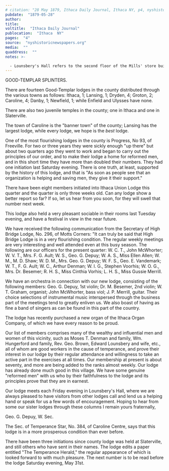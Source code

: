 ```yaml
---
# citation: "28 May 1879, Ithaca Daily Journal, Ithaca NY, p4, nyshistoricnewspapers.org."
pubdate:  "1879-05-28"
author: 
title: 
voltitle:  "Ithaca Daily Journal"
publocation:  "Ithaca  NY"
pages:  "4"
source:  "nyshistoricnewspapers.org"
media:  ""
quaddress:  ""
notes: >-

  - Lounsbery's Hall refers to the second floor of the Mills' store building.
---
```

GOOD-TEMPLAR SPLINTERS.

There are fourteen Good-Templar lodges in the county distributed through the various towns as follows: Ithaca, 1; Lansing, 1; Dryden, 4; Groton, 2; Caroline, 4; Danby, 1; Newfield, 1; while Enfield and Ulysses have none.

There are also two juvenile temples in the county; one in Ithaca and one in Slaterville.

The town of Caroline is the "banner town" of the county; Lansing has the largest lodge, while every lodge, we hope is the *best* lodge.

One of the most flourishing lodges in the county is Progress, No 93, of Freeville. For two or three years they were sickly enough "up there" but about two quarters ago they went to work and began to carry out the principles of our order, and to make their lodge a home for reformed men, and in this short time they have more than doubled their numbers. They had one initiation last Saturday evening. There is one truth, at least, supported by the history of this lodge, and that is "As soon as people see that an organization is helping and saving men, they give it their support."

There have been eight members initiated into Ithaca Union Lodge this quarter and the quarter is only three weeks old. Can any lodge show a better report so far? If so, let us hear from you soon, for they will swell that number next week.

This lodge also held a very pleasant sociable in their rooms last Tuesday evening, and have a festival in view in the near future.

We have received the following communication from the Secretary of High Bridge Lodge, No. 296, of Motts Corners: "It can truly be said that High Bridge Lodge is in a very flourishing condition. The regular weekly meetings are very interesting and well attended even at this busy season. The following are our officers for the present quarter: W. C. T., John McWhorter; W. V. T., Mrs. F. G. Ault; W. S., Geo. G. Depuy; W. A. S., Miss Ellen Allen; W. M., M. D. Shaw; W. D. M., Mrs. Geo. G. Depuy; W. F. S., Geo. E. Vandemark; W. T., F. G. Ault; W. C., Arthur Denman; W. I. G., Stephen Voorhis; W. O. G., Mrs. Dr. Besemer; R. H. S., Miss Cinthia Vorhis; L. H. S., Miss Gussie Merrill.

We have an orchestra in connection with our new lodge, consisting of the following members: Geo. G. Depuy, 1st violin; Dr. M. Besemer, 2nd violin; W. T. Graham, organist; John McWhorter, bass viol; J. P. Merrill, guitar. Their choice selections of instrumental music interspersed through the business part of the meetings tend to greatly enliven us. We also boast of having as fine a band of singers as can be found in this part of the country.

The lodge has recently purchased a new organ of the Ithaca Organ Company, of which we have every reason to be proud.

Our list of members comprises many of the wealthy and influential men and women of this vicinity, such as Moses T. Denman and family, Wm. Hungerford and family, Rev. Geo. Brown, Edward Lounsbery and wife, etc., all of whom are good workers in the cause of temperance, and prove their interest in our lodge by their regular attendance and willingness to take an active part in the exercises at all times. Our membership at present is about seventy, and more are being added to the ranks almost weekly. Our lodge has already done much good in this village. We have some genuine "reformed men" with us who by their faithfulness to the lodge and its principles prove that they are in earnest.

Our lodge meets each Friday evening in Lounsbery's Hall, where we are always pleased to have visitors from other lodges call and lend us a helping hand or speak for us a few words of encouragement. Hoping to hear from some our sister lodges through these columns I remain yours fraternally,

Geo. G. Depuy, W. Sec.

The Sec. of Temperance Star, No. 384, of Caroline Centre, says that this lodge is in a more prosperous condition than ever before.

There have been three initiations since county lodge was held at Slaterville, and still others who have sent in their names. The lodge edits a paper entitled "The Temperance Herald," the regular appearance of which is looked forward to with much pleasure. The next number is to be read before the lodge Saturday evening, May 31st.

